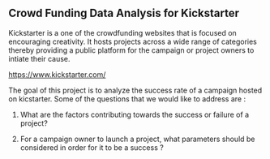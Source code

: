 ## Crowd Funding Data Analysis for Kickstarter
Kickstarter is a one of the crowdfunding websites that is focused on encouraging creativity. It hosts projects across a wide range of categories thereby providing a public platform for the campaign or project owners to intiate their cause.

https://www.kickstarter.com/

The goal of this project is to analyze the success rate of a campaign hosted on kicstarter. Some of the questions that we would like to address are :

1) What are the factors contributing towards the success or failure of a project?

2) For a campaign owner to launch a project, what parameters should be considered in order for it to be a success ?
